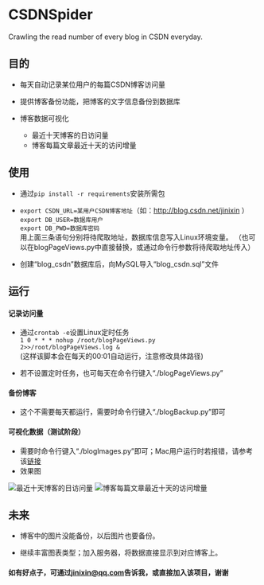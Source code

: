 # CSDNSpider
Crawling the read number of every blog in CSDN everyday.


## 目的  
* 每天自动记录某位用户的每篇CSDN博客访问量

* 提供博客备份功能，把博客的文字信息备份到数据库

* 博客数据可视化
    * 最近十天博客的日访问量
    * 博客每篇文章最近十天的访问增量 


## 使用
* 通过<code>pip install -r requirements</code>安装所需包

* <code>export CSDN_URL=某用户CSDN博客地址</code>（如：http://blog.csdn.net/jinixin ）  
<code>export DB_USER=数据库用户</code>  
<code>export DB_PWD=数据库密码</code>  
用上面三条语句分别将待爬取地址，数据库信息写入Linux环境变量。 
（也可以在blogPageViews.py中直接替换，或通过命令行参数将待爬取地址传入）

* 创建“blog_csdn”数据库后，向MySQL导入“blog_csdn.sql”文件


## 运行
#### 记录访问量
* 通过<code>crontab -e</code>设置Linux定时任务  
<code>1 0 * * * nohup /root/blogPageViews.py 2>>/root/blogPageViews.log &</code>  
(这样该脚本会在每天的00:01自动运行，注意修改具体路径)

* 若不设置定时任务，也可每天在命令行键入“./blogPageViews.py”

#### 备份博客
* 这个不需要每天都运行，需要时命令行键入“./blogBackup.py”即可

#### 可视化数据（测试阶段）
* 需要时命令行键入“./blogImages.py”即可；Mac用户运行时若报错，请参考该[链接](https://stackoverflow.com/questions/21784641/installation-issue-with-matplotlib-python)
* 效果图  

![最近十天博客的日访问量](http://i4.buimg.com/596409/a3b23dcec3ecb4e9.png)
![博客每篇文章最近十天的访问增量 ](http://i4.buimg.com/596409/f5c8fc3682dba249.png)

## 未来
* 博客中的图片没能备份，以后图片也要备份。

* 继续丰富图表类型；加入服务器，将数据直接显示到对应博客上。

#### 如有好点子，可通过<jinixin@qq.com>告诉我，或直接加入该项目，谢谢


